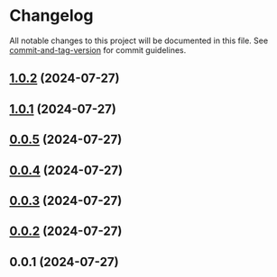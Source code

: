 # Changelog

All notable changes to this project will be documented in this file. See [commit-and-tag-version](https://github.com/absolute-version/commit-and-tag-version) for commit guidelines.

## [1.0.2](https://github.com/Essential-Component-Toolbox/my-external-links/compare/v1.0.1...v1.0.2) (2024-07-27)

## [1.0.1](https://github.com/Essential-Component-Toolbox/my-external-links/compare/v0.0.5...v1.0.1) (2024-07-27)

## [0.0.5](https://github.com/Essential-Component-Toolbox/my-external-links/compare/v0.0.4...v0.0.5) (2024-07-27)

## [0.0.4](https://github.com/Essential-Component-Toolbox/my-external-links/compare/v0.0.3...v0.0.4) (2024-07-27)

## [0.0.3](https://github.com/Essential-Component-Toolbox/my-external-links/compare/v0.0.2...v0.0.3) (2024-07-27)

## [0.0.2](https://github.com/Essential-Component-Toolbox/my-external-links/compare/v0.0.1...v0.0.2) (2024-07-27)

## 0.0.1 (2024-07-27)
